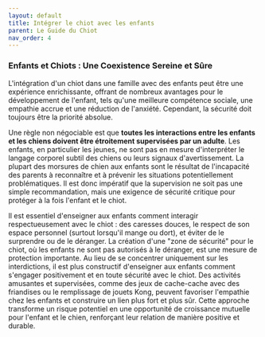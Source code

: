 ```yaml
---
layout: default
title: Intégrer le chiot avec les enfants
parent: Le Guide du Chiot
nav_order: 4
---
```


### **Enfants et Chiots : Une Coexistence Sereine et Sûre**

L'intégration d'un chiot dans une famille avec des enfants peut être une expérience enrichissante, offrant de nombreux avantages pour le développement de l'enfant, tels qu'une meilleure compétence sociale, une empathie accrue et une réduction de l'anxiété. Cependant, la sécurité doit toujours être la priorité absolue.

Une règle non négociable est que **toutes les interactions entre les enfants et les chiens doivent être étroitement supervisées par un adulte**. Les enfants, en particulier les jeunes, ne sont pas en mesure d'interpréter le langage corporel subtil des chiens ou leurs signaux d'avertissement. La plupart des morsures de chien aux enfants sont le résultat de l'incapacité des parents à reconnaître et à prévenir les situations potentiellement problématiques. Il est donc impératif que la supervision ne soit pas une simple recommandation, mais une exigence de sécurité critique pour protéger à la fois l'enfant et le chiot.

Il est essentiel d'enseigner aux enfants comment interagir respectueusement avec le chiot : des caresses douces, le respect de son espace personnel (surtout lorsqu'il mange ou dort), et éviter de le surprendre ou de le déranger. La création d'une "zone de sécurité" pour le chiot, où les enfants ne sont pas autorisés à le déranger, est une mesure de protection importante. Au lieu de se concentrer uniquement sur les interdictions, il est plus constructif d'enseigner aux enfants comment s'engager positivement et en toute sécurité avec le chiot. Des activités amusantes et supervisées, comme des jeux de cache-cache avec des friandises ou le remplissage de jouets Kong, peuvent favoriser l'empathie chez les enfants et construire un lien plus fort et plus sûr. Cette approche transforme un risque potentiel en une opportunité de croissance mutuelle pour l'enfant et le chien, renforçant leur relation de manière positive et durable. 